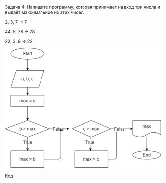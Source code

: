 Задача 4: Напишите программу, которая принимает на вход три числа и выдаёт максимальное из этих чисел.

2, 3, 7 -> 7

44, 5, 78 -> 78

22, 3, 9 -> 22

![Блок-схема](diagram.drawio.png)

[Код](Program.cs)